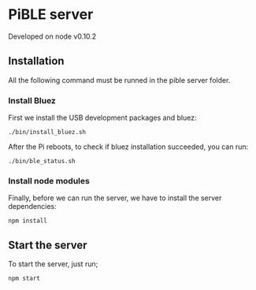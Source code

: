 # PiBLE server

Developed on node v0.10.2

## Installation

All the following command must be runned in the pible server folder.

### Install Bluez

First we install the USB development packages and bluez:

    ./bin/install_bluez.sh

After the Pi reboots, to check if bluez installation succeeded, you can run:

    ./bin/ble_status.sh

### Install node modules

Finally, before we can run the server, we have to install the server dependencies:

    npm install


## Start the server

To start the server, just run;

    npm start
